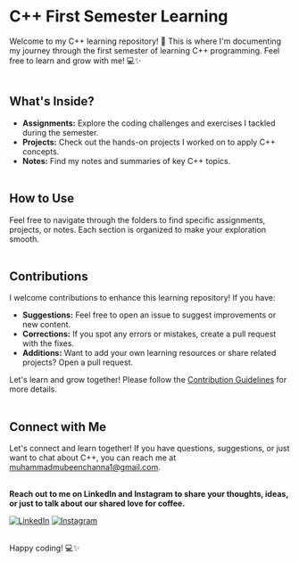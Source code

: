 # C++ First Semester Learning

Welcome to my C++ learning repository! 🚀 This is where I'm documenting my journey through the first semester of learning C++ programming. Feel free to learn and grow with me! 💻✨
<br></br>

## What's Inside?

- **Assignments:** Explore the coding challenges and exercises I tackled during the semester.
- **Projects:** Check out the hands-on projects I worked on to apply C++ concepts.
- **Notes:** Find my notes and summaries of key C++ topics.
<br></br>

## How to Use

Feel free to navigate through the folders to find specific assignments, projects, or notes. Each section is organized to make your exploration smooth.
<br></br>

## Contributions

I welcome contributions to enhance this learning repository! If you have:

- **Suggestions:** Feel free to open an issue to suggest improvements or new content.
- **Corrections:** If you spot any errors or mistakes, create a pull request with the fixes.
- **Additions:** Want to add your own learning resources or share related projects? Open a pull request.

Let's learn and grow together! Please follow the [Contribution Guidelines](CONTRIBUTING.md) for more details.
<br></br>

## Connect with Me

Let's connect and learn together! If you have questions, suggestions, or just want to chat about C++, you can reach me at muhammadmubeenchanna1@gmail.com.
<br></br>

**Reach out to me on LinkedIn and Instagram to share your thoughts, ideas, or just to talk about our shared love for coffee.**

[![LinkedIn](https://img.shields.io/badge/LinkedIn-Connect-blue?style=flat-square&logo=linkedin&logoColor=white)](https://www.linkedin.com/in/mubeen-channa-8b312a1ab/)
[![Instagram](https://img.shields.io/badge/Instagram-Follow-orange?style=flat-square&logo=instagram&logoColor=white)](https://www.linkedin.com/in/mubeen-channa-8b312a1ab/)
<br></br>

Happy coding! 💻✨
